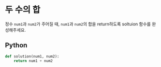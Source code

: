 # 두 수의 합
정수 `num1`과 `num2`가 주어질 때, `num1`과 `num2`의 합을 return하도록 soltuion 함수를 완성해주세요.

## Python
```python
def solution(num1, num2):
    return num1 + num2
```